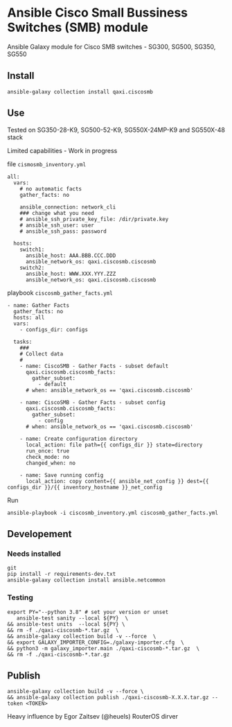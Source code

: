 # Ansible Cisco Small Bussiness Switches (SMB) module

Ansible Galaxy module for Cisco SMB switches - SG300, SG500, SG350, SG550

## Install

```
ansible-galaxy collection install qaxi.ciscosmb
```

## Use
Tested on SG350-28-K9, SG500-52-K9, SG550X-24MP-K9 and SG550X-48 stack

Limited capabilities - Work in progress

file `cismosmb_inventory.yml`
```
all:
  vars:
    # no automatic facts
    gather_facts: no  
    
    ansible_connection: network_cli
    ### change what you need
    # ansible_ssh_private_key_file: /dir/private.key
    # ansible_ssh_user: user
    # ansible_ssh_pass: password

  hosts:
    switch1:
      ansible_host: AAA.BBB.CCC.DDD
      ansible_network_os: qaxi.ciscosmb.ciscosmb
    switch2:
      ansible_host: WWW.XXX.YYY.ZZZ
      ansible_network_os: qaxi.ciscosmb.ciscosmb

```

playbook `ciscosmb_gather_facts.yml`
```
- name: Gather Facts
  gather_facts: no
  hosts: all
  vars:
    - configs_dir: configs

  tasks:
    ###
    # Collect data
    #
    - name: CiscoSMB - Gather Facts - subset default
      qaxi.ciscosmb.ciscosmb_facts:
        gather_subset:
          - default
      # when: ansible_network_os == 'qaxi.ciscosmb.ciscosmb'

    - name: CiscoSMB - Gather Facts - subset config
      qaxi.ciscosmb.ciscosmb_facts:
        gather_subset:
          - config
      # when: ansible_network_os == 'qaxi.ciscosmb.ciscosmb'

    - name: Create configuration directory
      local_action: file path={{ configs_dir }} state=directory
      run_once: true
      check_mode: no
      changed_when: no

    - name: Save running config
      local_action: copy content={{ ansible_net_config }} dest={{ configs_dir }}/{{ inventory_hostname }}_net_config
```

Run
```
ansible-playbook -i ciscosmb_inventory.yml ciscosmb_gather_facts.yml
```

## Developement

### Needs installed
```
git
pip install -r requirements-dev.txt
ansible-galaxy collection install ansible.netcommon
```

### Testing

```
export PY="--python 3.8" # set your version or unset
   ansible-test sanity --local ${PY}  \
&& ansible-test units  --local ${PY} \
&& rm -f ./qaxi-ciscosmb-*.tar.gz  \
&& ansible-galaxy collection build -v --force  \
&& export GALAXY_IMPORTER_CONFIG=./galaxy-importer.cfg  \
&& python3 -m galaxy_importer.main ./qaxi-ciscosmb-*.tar.gz  \
&& rm -f ./qaxi-ciscosmb-*.tar.gz
```

## Publish
```
ansible-galaxy collection build -v --force \
&& ansible-galaxy collection publish ./qaxi-ciscosmb-X.X.X.tar.gz --token <TOKEN> 

```

Heavy influence by Egor Zaitsev (@heuels) RouterOS dirver
